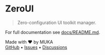 # ZeroUI

> Zero-configuration UI toolkit manager.

For full documentation see [docs/README.md](docs/README.md).

Made with ❤️ by MUKA</strong><br>
<a href="https://github.com/mrtkrcm/ZeroUI">GitHub</a> •
<a href="https://github.com/mrtkrcm/ZeroUI/issues">Issues</a> •
<a href="https://github.com/mrtkrcm/ZeroUI/discussions">Discussions</a>

</p>
